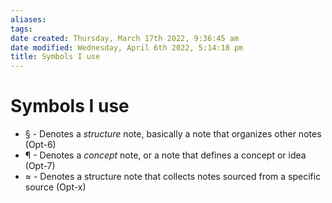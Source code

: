 ```yaml
---
aliases: 
tags: 
date created: Thursday, March 17th 2022, 9:36:45 am
date modified: Wednesday, April 6th 2022, 5:14:18 pm
title: Symbols I use
---
```


# Symbols I use

- § - Denotes a _structure_ note, basically a note that organizes other notes (Opt-6)
- ¶ - Denotes a _concept_ note, or a note that defines a concept or idea (Opt-7)
- ≈ - Denotes a structure note that collects notes sourced from a specific source (Opt-x)

